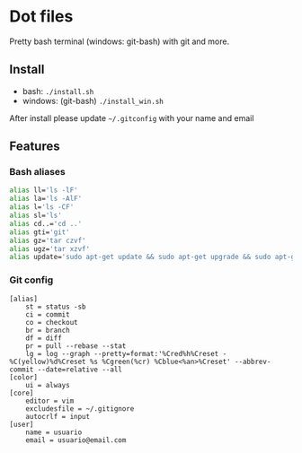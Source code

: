 # Dot files

Pretty bash terminal (windows: git-bash) with git and more.

## Install

- bash: `./install.sh`
- windows: (git-bash) `./install_win.sh`

After install please update `~/.gitconfig` with your name and email 

## Features

### Bash aliases
```bash
alias ll='ls -lF'
alias la='ls -AlF'
alias l='ls -CF'
alias sl='ls'
alias cd..='cd ..'
alias gti='git'
alias gz='tar czvf'
alias ugz='tar xzvf'
alias update='sudo apt-get update && sudo apt-get upgrade && sudo apt-get dist-upgrade'
```

### Git config

```
[alias]
    st = status -sb
    ci = commit
    co = checkout
    br = branch
    df = diff
    pr = pull --rebase --stat
    lg = log --graph --pretty=format:'%Cred%h%Creset -%C(yellow)%d%Creset %s %Cgreen(%cr) %Cblue<%an>%Creset' --abbrev-commit --date=relative --all
[color]
    ui = always
[core]
    editor = vim
    excludesfile = ~/.gitignore
    autocrlf = input
[user]
    name = usuario
    email = usuario@email.com
```
